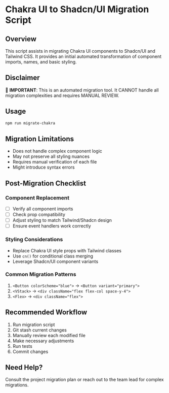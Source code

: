 # Chakra UI to Shadcn/UI Migration Script

## Overview
This script assists in migrating Chakra UI components to Shadcn/UI and Tailwind CSS. It provides an initial automated transformation of component imports, names, and basic styling.

## Disclaimer
🚨 **IMPORTANT**: This is an automated migration tool. It CANNOT handle all migration complexities and requires MANUAL REVIEW.

## Usage
```bash
npm run migrate-chakra
```

## Migration Limitations
- Does not handle complex component logic
- May not preserve all styling nuances
- Requires manual verification of each file
- Might introduce syntax errors

## Post-Migration Checklist

### Component Replacement
- [ ] Verify all component imports
- [ ] Check prop compatibility
- [ ] Adjust styling to match Tailwind/Shadcn design
- [ ] Ensure event handlers work correctly

### Styling Considerations
- Replace Chakra UI style props with Tailwind classes
- Use `cn()` for conditional class merging
- Leverage Shadcn/UI component variants

### Common Migration Patterns
1. `<Button colorScheme="blue">` → `<Button variant="primary">`
2. `<VStack>` → `<div className="flex flex-col space-y-4">`
3. `<Flex>` → `<div className="flex">`

## Recommended Workflow
1. Run migration script
2. Git stash current changes
3. Manually review each modified file
4. Make necessary adjustments
5. Run tests
6. Commit changes

## Need Help?
Consult the project migration plan or reach out to the team lead for complex migrations.